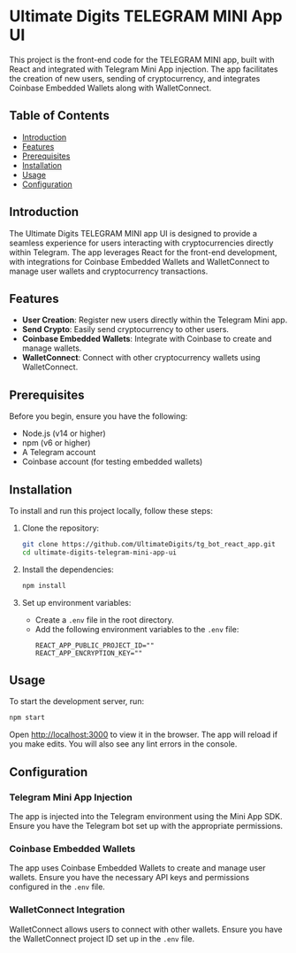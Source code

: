 # Ultimate Digits TELEGRAM MINI App UI

This project is the front-end code for the TELEGRAM MINI app, built with React and integrated with Telegram Mini App injection. The app facilitates the creation of new users, sending of cryptocurrency, and integrates Coinbase Embedded Wallets along with WalletConnect.

## Table of Contents

- [Introduction](#introduction)
- [Features](#features)
- [Prerequisites](#prerequisites)
- [Installation](#installation)
- [Usage](#usage)
- [Configuration](#configuration)

## Introduction

The Ultimate Digits TELEGRAM MINI app UI is designed to provide a seamless experience for users interacting with cryptocurrencies directly within Telegram. The app leverages React for the front-end development, with integrations for Coinbase Embedded Wallets and WalletConnect to manage user wallets and cryptocurrency transactions.

## Features

- **User Creation**: Register new users directly within the Telegram Mini app.
- **Send Crypto**: Easily send cryptocurrency to other users.
- **Coinbase Embedded Wallets**: Integrate with Coinbase to create and manage wallets.
- **WalletConnect**: Connect with other cryptocurrency wallets using WalletConnect.

## Prerequisites

Before you begin, ensure you have the following:

- Node.js (v14 or higher)
- npm (v6 or higher)
- A Telegram account
- Coinbase account (for testing embedded wallets)

## Installation

To install and run this project locally, follow these steps:

1. Clone the repository:
   ```bash
   git clone https://github.com/UltimateDigits/tg_bot_react_app.git
   cd ultimate-digits-telegram-mini-app-ui
   ```

2. Install the dependencies:
   ```bash
   npm install
   ```

3. Set up environment variables:
   - Create a `.env` file in the root directory.
   - Add the following environment variables to the `.env` file:
     ```env
     REACT_APP_PUBLIC_PROJECT_ID=""
     REACT_APP_ENCRYPTION_KEY=""
     ```

## Usage

To start the development server, run:

```bash
npm start
```

Open [http://localhost:3000](http://localhost:3000) to view it in the browser. The app will reload if you make edits. You will also see any lint errors in the console.

## Configuration

### Telegram Mini App Injection

The app is injected into the Telegram environment using the Mini App SDK. Ensure you have the Telegram bot set up with the appropriate permissions.

### Coinbase Embedded Wallets

The app uses Coinbase Embedded Wallets to create and manage user wallets. Ensure you have the necessary API keys and permissions configured in the `.env` file.

### WalletConnect Integration

WalletConnect allows users to connect with other wallets. Ensure you have the WalletConnect project ID set up in the `.env` file.
